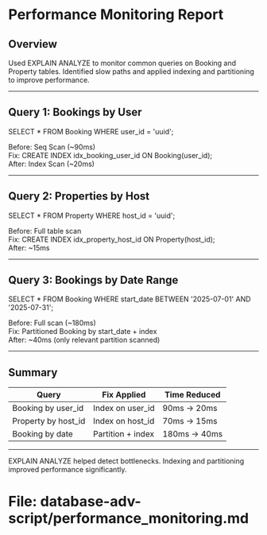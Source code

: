 # Performance Monitoring Report

## Overview

Used EXPLAIN ANALYZE to monitor common queries on Booking and Property tables. Identified slow paths and applied indexing and partitioning to improve performance.

---

## Query 1: Bookings by User

SELECT * FROM Booking WHERE user_id = 'uuid';

Before: Seq Scan (~90ms)  
Fix: CREATE INDEX idx_booking_user_id ON Booking(user_id);  
After: Index Scan (~20ms)

---

## Query 2: Properties by Host

SELECT * FROM Property WHERE host_id = 'uuid';

Before: Full table scan  
Fix: CREATE INDEX idx_property_host_id ON Property(host_id);  
After: ~15ms

---

## Query 3: Bookings by Date Range

SELECT * FROM Booking WHERE start_date BETWEEN '2025-07-01' AND '2025-07-31';

Before: Full scan (~180ms)  
Fix: Partitioned Booking by start_date + index  
After: ~40ms (only relevant partition scanned)

---

## Summary

| Query                 | Fix Applied              | Time Reduced |
|----------------------|--------------------------|--------------|
| Booking by user_id   | Index on user_id         | 90ms → 20ms  |
| Property by host_id  | Index on host_id         | 70ms → 15ms  |
| Booking by date      | Partition + index        | 180ms → 40ms |

---

EXPLAIN ANALYZE helped detect bottlenecks. Indexing and partitioning improved performance significantly.

# File: database-adv-script/performance_monitoring.md
